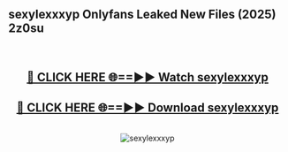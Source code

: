 <h2>sexylexxxyp Onlyfans Leaked New Files (2025) 2z0su</h2>
<br>
<div align="center">
<h2><a href="https://mediafiles.top/sexylexxxyp&ref=git" rel="nofollow">🔴 CLICK HERE 🌐==►► Watch sexylexxxyp</a></h2>
<h2><a href="https://mediafiles.top/sexylexxxyp&ref=git" rel="nofollow">🔴 CLICK HERE 🌐==►► Download sexylexxxyp</a></h2>
<br>
<a href="https://mediafiles.top/sexylexxxyp&ref=git" rel="nofollow" data-target="animated-image.originalLink"><img src="https://i.ibb.co.com/xMMVF88/686577567.gif" alt="sexylexxxyp" style="max-width: 100%; display: inline-block;" data-target="animated-image.originalImage"></a>
</div>
<br>
<br>
